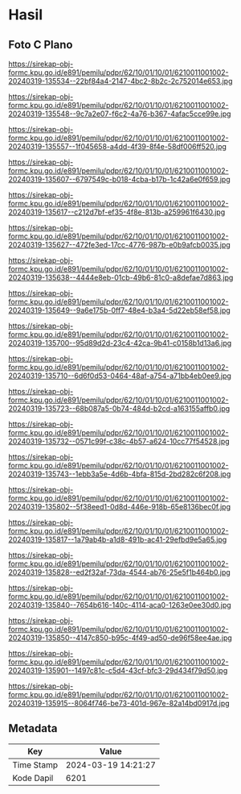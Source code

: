 # Hasil

## Foto C Plano

https://sirekap-obj-formc.kpu.go.id/e891/pemilu/pdpr/62/10/01/10/01/6210011001002-20240319-135534--22bf84a4-2147-4bc2-8b2c-2c752014e653.jpg

https://sirekap-obj-formc.kpu.go.id/e891/pemilu/pdpr/62/10/01/10/01/6210011001002-20240319-135548--9c7a2e07-f6c2-4a76-b367-4afac5cce99e.jpg

https://sirekap-obj-formc.kpu.go.id/e891/pemilu/pdpr/62/10/01/10/01/6210011001002-20240319-135557--1f045658-a4dd-4f39-8f4e-58df006ff520.jpg

https://sirekap-obj-formc.kpu.go.id/e891/pemilu/pdpr/62/10/01/10/01/6210011001002-20240319-135607--6797549c-b018-4cba-b17b-1c42a6e0f659.jpg

https://sirekap-obj-formc.kpu.go.id/e891/pemilu/pdpr/62/10/01/10/01/6210011001002-20240319-135617--c212d7bf-ef35-4f8e-813b-a259961f6430.jpg

https://sirekap-obj-formc.kpu.go.id/e891/pemilu/pdpr/62/10/01/10/01/6210011001002-20240319-135627--472fe3ed-17cc-4776-987b-e0b9afcb0035.jpg

https://sirekap-obj-formc.kpu.go.id/e891/pemilu/pdpr/62/10/01/10/01/6210011001002-20240319-135638--4444e8eb-01cb-49b6-81c0-a8defae7d863.jpg

https://sirekap-obj-formc.kpu.go.id/e891/pemilu/pdpr/62/10/01/10/01/6210011001002-20240319-135649--9a6e175b-0ff7-48e4-b3a4-5d22eb58ef58.jpg

https://sirekap-obj-formc.kpu.go.id/e891/pemilu/pdpr/62/10/01/10/01/6210011001002-20240319-135700--95d89d2d-23c4-42ca-9b41-c0158b1d13a6.jpg

https://sirekap-obj-formc.kpu.go.id/e891/pemilu/pdpr/62/10/01/10/01/6210011001002-20240319-135710--6d6f0d53-0464-48af-a754-a71bb4eb0ee9.jpg

https://sirekap-obj-formc.kpu.go.id/e891/pemilu/pdpr/62/10/01/10/01/6210011001002-20240319-135723--68b087a5-0b74-484d-b2cd-a163155affb0.jpg

https://sirekap-obj-formc.kpu.go.id/e891/pemilu/pdpr/62/10/01/10/01/6210011001002-20240319-135732--0571c99f-c38c-4b57-a624-10cc77f54528.jpg

https://sirekap-obj-formc.kpu.go.id/e891/pemilu/pdpr/62/10/01/10/01/6210011001002-20240319-135743--1ebb3a5e-4d6b-4bfa-815d-2bd282c6f208.jpg

https://sirekap-obj-formc.kpu.go.id/e891/pemilu/pdpr/62/10/01/10/01/6210011001002-20240319-135802--5f38eed1-0d8d-446e-918b-65e8136bec0f.jpg

https://sirekap-obj-formc.kpu.go.id/e891/pemilu/pdpr/62/10/01/10/01/6210011001002-20240319-135817--1a79ab4b-a1d8-491b-ac41-29efbd9e5a65.jpg

https://sirekap-obj-formc.kpu.go.id/e891/pemilu/pdpr/62/10/01/10/01/6210011001002-20240319-135828--ed2f32af-73da-4544-ab76-25e5f1b464b0.jpg

https://sirekap-obj-formc.kpu.go.id/e891/pemilu/pdpr/62/10/01/10/01/6210011001002-20240319-135840--7654b616-140c-4114-aca0-1263e0ee30d0.jpg

https://sirekap-obj-formc.kpu.go.id/e891/pemilu/pdpr/62/10/01/10/01/6210011001002-20240319-135850--4147c850-b95c-4f49-ad50-de96f58ee4ae.jpg

https://sirekap-obj-formc.kpu.go.id/e891/pemilu/pdpr/62/10/01/10/01/6210011001002-20240319-135901--1497c81c-c5d4-43cf-bfc3-29d434f79d50.jpg

https://sirekap-obj-formc.kpu.go.id/e891/pemilu/pdpr/62/10/01/10/01/6210011001002-20240319-135915--8064f746-be73-401d-967e-82a14bd0917d.jpg


## Metadata

| Key        | Value               |
| ---------- | ------------------- |
| Time Stamp | 2024-03-19 14:21:27 |
| Kode Dapil | 6201                |



